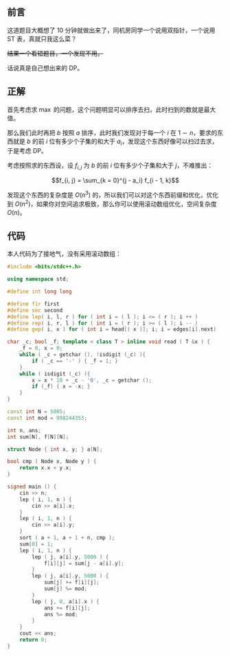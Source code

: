 ## 前言

这道题目大概想了 $10$ 分钟就做出来了，同机房同学一个说用双指针，一个说用 ST 表，真就只我这么菜？

~~结果一个看错题目，一个发现不用。~~

话说真是自己想出来的 DP。

## 正解

首先考虑求 $\max$ 的问题，这个问题明显可以排序去扫，此时扫到的数就是最大值。

那么我们此时再把 $b$ 按照 $a$ 排序，此时我们发现对于每一个 $i$ 在 $1 \sim n$，要求的东西就是 $b$ 的前 $i$ 位有多少个子集的和大于 $a_i$，发现这个东西好像可以扫过去求，于是考虑 DP。

考虑按照求的东西设，设 $f_{i, j}$ 为 $b$ 的前 $i$ 位有多少个子集和大于 $j$，不难推出：

$$f_{i, j} = \sum_{k = 0}^{j - a_i} f_{i - 1, k}$$

发现这个东西的复杂度是 $O(n^3)$ 的，所以我们可以对这个东西前缀和优化，优化到 $O(n^2)$，如果你对空间追求极致，那么你可以使用滚动数组优化，空间复杂度 $O(n)$。

## 代码

本人代码为了接地气，没有采用滚动数组：

```cpp
#include <bits/stdc++.h>

using namespace std;

#define int long long

#define fir first
#define sec second
#define lep( i, l, r ) for ( int i = ( l ); i <= ( r ); i ++ )
#define rep( i, r, l ) for ( int i = ( r ); i >= ( l ); i -- )
#define gep( i, x ) for ( int i = head[( x )]; i; i = edges[i].next)

char _c; bool _f; template < class T > inline void read ( T &x ) {
	_f = 0, x = 0;
	while ( _c = getchar (), !isdigit (_c) ){
		if ( _c == '-' ) { _f = 1; }
	}
	while ( isdigit (_c) ){
		x = x * 10 + _c - '0', _c = getchar ();
		if (_f) { x = -x; }
	}
}

const int N = 5005;
const int mod = 998244353;

int n, ans;
int sum[N], f[N][N];

struct Node { int x, y; } a[N];

bool cmp ( Node x, Node y ) {
	return x.x < y.x;
}

signed main () {
	cin >> n;
	lep ( i, 1, n ) {
		cin >> a[i].x;
	}
	lep ( i, 1, n ) {
		cin >> a[i].y;
	}
	sort ( a + 1, a + 1 + n, cmp );
	sum[0] = 1;
	lep ( i, 1, n ) {
		lep ( j, a[i].y, 5000 ) {
			f[i][j] = sum[j - a[i].y];
		}
		lep ( j, a[i].y, 5000 ) {
			sum[j] += f[i][j];
			sum[j] %= mod;
		}
		lep ( j, 0, a[i].x ) {
			ans += f[i][j];
			ans %= mod;
		}
	}
	cout << ans;
	return 0;
}
```